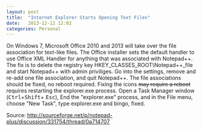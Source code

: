 ```yaml
---
layout: post
title:  "Internet Explorer Starts Opening Text Files"
date:   2013-12-12 12:02
categories: Personal
---
```


On Windows 7, Microsoft Office 2010 and 2013 will take over the file association for text-like files. 
The Office installer sets the default handler to use Office XML Handler for anything that was associated with
Notepad++. <!--more--> The fix is to delete the registry key HKEY_CLASSES_ROOT\Notepad++_file and start Notepad++
with admin priviliges. Go into the settings, remove and re-add one file association, and quit Notepad++.
The file associations should be fixed, no reboot required. Fixing the icons <del>may require a reboot</del>
requires restarting the explorer.exe process. Open a Task Manager window (<kbd>Ctrl</kbd>+<kbd>Shift</kbd>+
<kbd>Esc</kbd>), End the "explorer.exe" process, and in the File menu, choose "New Task", type explorer.exe and
bingo, fixed.


Source: http://sourceforge.net/p/notepad-plus/discussion/331754/thread/0a714707